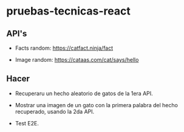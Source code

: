 # pruebas-tecnicas-react


## API's

- Facts random: https://catfact.ninja/fact

- Image random: https://cataas.com/cat/says/hello


## Hacer

- Recuperaru un hecho aleatorio de gatos de la 1era API.

- Mostrar una imagen de un gato con la primera palabra del hecho recuperado, usando la 2da API.

- Test E2E.